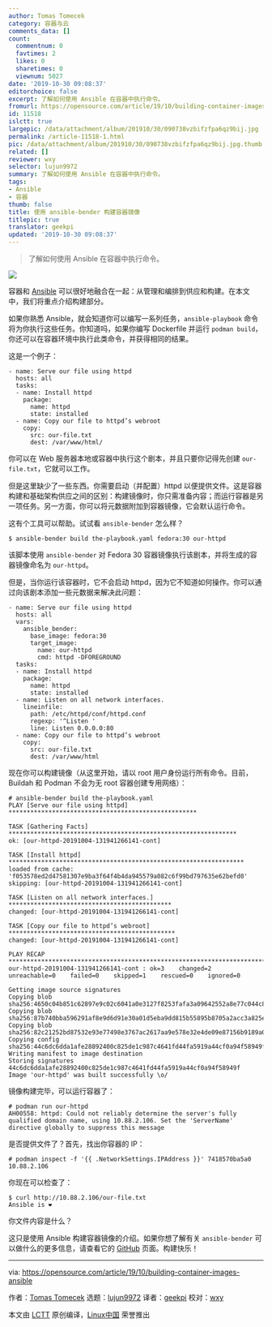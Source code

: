 ```yaml
---
author: Tomas Tomecek
category: 容器与云
comments_data: []
count:
  commentnum: 0
  favtimes: 2
  likes: 0
  sharetimes: 0
  viewnum: 5027
date: '2019-10-30 09:08:37'
editorchoice: false
excerpt: 了解如何使用 Ansible 在容器中执行命令。 
fromurl: https://opensource.com/article/19/10/building-container-images-ansible
id: 11518
islctt: true
largepic: /data/attachment/album/201910/30/090738vzbifzfpa6qz9bij.jpg
permalink: /article-11518-1.html
pic: /data/attachment/album/201910/30/090738vzbifzfpa6qz9bij.jpg.thumb.jpg
related: []
reviewer: wxy
selector: lujun9972
summary: 了解如何使用 Ansible 在容器中执行命令。 
tags:
- Ansible
- 容器
thumb: false
title: 使用 ansible-bender 构建容器镜像
titlepic: true
translator: geekpi
updated: '2019-10-30 09:08:37'
---
```



> 
> 了解如何使用 Ansible 在容器中执行命令。 
> 
> 
> 


![](/data/attachment/album/201910/30/090738vzbifzfpa6qz9bij.jpg)


容器和 [Ansible](https://www.ansible.com/) 可以很好地融合在一起：从管理和编排到供应和构建。在本文中，我们将重点介绍构建部分。


如果你熟悉 Ansible，就会知道你可以编写一系列任务，`ansible-playbook` 命令将为你执行这些任务。你知道吗，如果你编写 Dockerfile 并运行 `podman build`，你还可以在容器环境中执行此类命令，并获得相同​​的结果。


这是一个例子：



```
- name: Serve our file using httpd
  hosts: all
  tasks:
  - name: Install httpd
    package:
      name: httpd
      state: installed
  - name: Copy our file to httpd’s webroot
    copy:
      src: our-file.txt
      dest: /var/www/html/
```

你可以在 Web 服务器本地或容器中执行这个剧本，并且只要你记得先创建 `our-file.txt`，它就可以工作。


但是这里缺少了一些东西。你需要启动（并配置）httpd 以便提供文件。这是容器构建和基础架构供应之间的区别：构建镜像时，你只需准备内容；而运行容器是另一项任务。另一方面，你可以将元数据附加到容器镜像，它会默认运行命令。


这有个工具可以帮助。试试看 `ansible-bender` 怎么样？



```
$ ansible-bender build the-playbook.yaml fedora:30 our-httpd
```

该脚本使用 `ansible-bender` 对 Fedora 30 容器镜像执行该剧本，并将生成的容器镜像命名为 `our-httpd`。


但是，当你运行该容器时，它不会启动 httpd，因为它不知道如何操作。你可以通过向该剧本添加一些元数据来解决此问题：



```
- name: Serve our file using httpd
  hosts: all
  vars:
    ansible_bender:
      base_image: fedora:30
      target_image:
        name: our-httpd
        cmd: httpd -DFOREGROUND
  tasks:
  - name: Install httpd
    package:
      name: httpd
      state: installed
  - name: Listen on all network interfaces.
    lineinfile:    
      path: /etc/httpd/conf/httpd.conf  
      regexp: '^Listen '
      line: Listen 0.0.0.0:80  
  - name: Copy our file to httpd’s webroot
    copy:
      src: our-file.txt
      dest: /var/www/html
```

现在你可以构建镜像（从这里开始，请以 root 用户身份运行所有命令。目前，Buildah 和 Podman 不会为无 root 容器创建专用网络）：



```
# ansible-bender build the-playbook.yaml
PLAY [Serve our file using httpd] ****************************************************
                                                                                                                                                                             
TASK [Gathering Facts] ***************************************************************    
ok: [our-httpd-20191004-131941266141-cont]

TASK [Install httpd] *****************************************************************
loaded from cache: 'f053578ed2d47581307e9ba3f64f4b4da945579a082c6f99bd797635e62befd0'
skipping: [our-httpd-20191004-131941266141-cont]

TASK [Listen on all network interfaces.] *********************************************
changed: [our-httpd-20191004-131941266141-cont]

TASK [Copy our file to httpd’s webroot] **********************************************
changed: [our-httpd-20191004-131941266141-cont]

PLAY RECAP ***************************************************************************
our-httpd-20191004-131941266141-cont : ok=3    changed=2    unreachable=0    failed=0    skipped=1    rescued=0    ignored=0

Getting image source signatures
Copying blob sha256:4650c04b851c62897e9c02c6041a0e3127f8253fafa3a09642552a8e77c044c8
Copying blob sha256:87b740bba596291af8e9d6d91e30a01d5eba9dd815b55895b8705a2acc3a825e
Copying blob sha256:82c21252bd87532e93e77498e3767ac2617aa9e578e32e4de09e87156b9189a0
Copying config sha256:44c6dc6dda1afe28892400c825de1c987c4641fd44fa5919a44cf0a94f58949f
Writing manifest to image destination
Storing signatures
44c6dc6dda1afe28892400c825de1c987c4641fd44fa5919a44cf0a94f58949f
Image 'our-httpd' was built successfully \o/
```

镜像构建完毕，可以运行容器了：



```
# podman run our-httpd
AH00558: httpd: Could not reliably determine the server's fully qualified domain name, using 10.88.2.106. Set the 'ServerName' directive globally to suppress this message
```

是否提供文件了？首先，找出你容器的 IP：



```
# podman inspect -f '{{ .NetworkSettings.IPAddress }}' 7418570ba5a0
10.88.2.106
```

你现在可以检查了：



```
$ curl http://10.88.2.106/our-file.txt
Ansible is ❤
```

你文件内容是什么？


这只是使用 Ansible 构建容器镜像的介绍。如果你想了解有关 `ansible-bender` 可以做什么的更多信息，请查看它的 [GitHub](https://github.com/ansible-community/ansible-bender) 页面。构建快乐！




---


via: <https://opensource.com/article/19/10/building-container-images-ansible>


作者：[Tomas Tomecek](https://opensource.com/users/tomastomecek) 选题：[lujun9972](https://github.com/lujun9972) 译者：[geekpi](https://github.com/geekpi) 校对：[wxy](https://github.com/wxy)


本文由 [LCTT](https://github.com/LCTT/TranslateProject) 原创编译，[Linux中国](https://linux.cn/) 荣誉推出